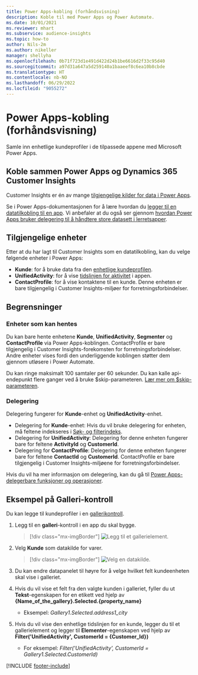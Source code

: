 ```yaml
---
title: Power Apps-kobling (forhåndsvisning)
description: Koble til med Power Apps og Power Automate.
ms.date: 10/01/2021
ms.reviewer: mhart
ms.subservice: audience-insights
ms.topic: how-to
author: Nils-2m
ms.author: nikeller
manager: shellyha
ms.openlocfilehash: 0b71f723d1e491d422d24b1be6616d2f33c95d40
ms.sourcegitcommit: a97d31a647a5d259140a1baaeef8c6ea10b8cbde
ms.translationtype: HT
ms.contentlocale: nb-NO
ms.lasthandoff: 06/29/2022
ms.locfileid: "9055272"
---
```

# <a name="power-apps-connector-preview"></a>Power Apps-kobling (forhåndsvisning)

Samle inn enhetlige kundeprofiler i de tilpassede appene med Microsoft Power Apps.

## <a name="connect-power-apps-and-dynamics-365-customer-insights"></a>Koble sammen Power Apps og Dynamics 365 Customer Insights

Customer Insights er én av mange [tilgjengelige kilder for data i Power Apps](/powerapps/maker/canvas-apps/working-with-data-sources).

Se i Power Apps-dokumentasjonen for å lære hvordan du [legger til en datatilkobling til en app](/powerapps/maker/canvas-apps/add-data-connection). Vi anbefaler at du også ser gjennom [hvordan Power Apps bruker delegering til å håndtere store datasett i lerretsapper](/powerapps/maker/canvas-apps/delegation-overview).

## <a name="available-entities"></a>Tilgjengelige enheter

Etter at du har lagt til Customer Insights som en datatilkobling, kan du velge følgende enheter i Power Apps:

- **Kunde**: for å bruke data fra den [enhetlige kundeprofilen](customer-profiles.md).
- **UnifiedActivity**: for å vise [tidslinjen for aktivitet](activities.md) i appen.
- **ContactProfile**: for å vise kontaktene til en kunde. Denne enheten er bare tilgjengelig i Customer Insights-miljøer for forretningsforbindelser.

## <a name="limitations"></a>Begrensninger

### <a name="retrievable-entities"></a>Enheter som kan hentes

Du kan bare hente enhetene **Kunde**, **UnifiedActivity**, **Segmenter** og **ContactProfile** via Power Apps-koblingen. ContactProfile er bare tilgjengelig i Customer Insights-forekomsten for forretningsforbindelser. Andre enheter vises fordi den underliggende koblingen støtter dem gjennom utløsere i Power Automate.

Du kan ringe maksimalt 100 samtaler per 60 sekunder. Du kan kalle api-endepunkt flere ganger ved å bruke $skip-parameteren. [Lær mer om $skip-parameteren](/connectors/customerinsights/#get-items-from-an-entity).

### <a name="delegation"></a>Delegering

Delegering fungerer for **Kunde**-enhet og **UnifiedActivity**-enhet. 

- Delegering for **Kunde**-enhet: Hvis du vil bruke delegering for enheten, må feltene indekseres i [Søk- og filterindeks](search-filter-index.md).  
- Delegering for **UnifiedActivity**: Delegering for denne enheten fungerer bare for feltene **ActivityId** og **CustomerId**.  
- Delegering for **ContactProfile**: Delegering for denne enheten fungerer bare for feltene **ContactId** og **CustomerId**. ContactProfile er bare tilgjengelig i Customer Insights-miljøene for forretningsforbindelser.

Hvis du vil ha mer informasjon om delegering, kan du gå til [Power Apps-delegerbare funksjoner og operasjoner](/powerapps/maker/canvas-apps/delegation-overview). 

## <a name="example-gallery-control"></a>Eksempel på Galleri-kontroll

Du kan legge til kundeprofiler i en [gallerikontroll](/powerapps/maker/canvas-apps/add-gallery).

1. Legg til en **galleri**-kontroll i en app du skal bygge.

    > [!div class="mx-imgBorder"]
    > ![Legg til et gallerielement.](media/connector-powerapps9.png "Legg til et gallerielement.")

2. Velg **Kunde** som datakilde for varer.

    > [!div class="mx-imgBorder"]
    > ![Velg en datakilde.](media/choose-datasource-powerapps.png "Velg en datakilde.")

3. Du kan endre datapanelet til høyre for å velge hvilket felt kundeenheten skal vise i galleriet.

4. Hvis du vil vise et felt fra den valgte kunden i galleriet, fyller du ut **Tekst**-egenskapen for en etikett ved hjelp av **{Name_of_the_gallery}.Selected.{property_name}**  
    - Eksempel: _Gallery1.Selected.address1_city_

5. Hvis du vil vise den enhetlige tidslinjen for en kunde, legger du til et gallerielement og legger til **Elementer**-egenskapen ved hjelp av **Filter('UnifiedActivity', CustomerId = {Customer_Id})**  
    - For eksempel: _Filter('UnifiedActivity', CustomerId = Gallery1.Selected.CustomerId)_


[!INCLUDE [footer-include](includes/footer-banner.md)]
